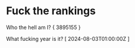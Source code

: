 # Fuck the rankings

Who the hell am I?
{ 3895155 }

What fucking year is it?
[ 2024-08-03T01:00:00Z ]
